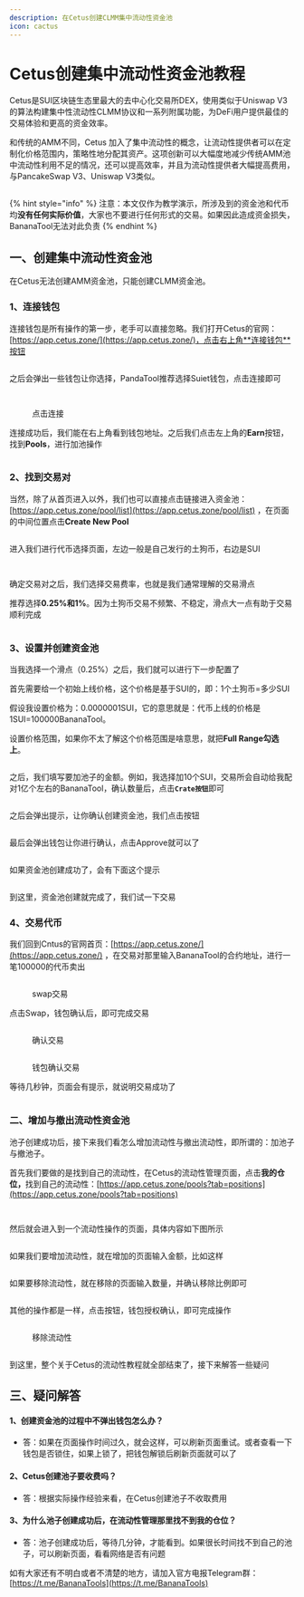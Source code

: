 ```yaml
---
description: 在Cetus创建CLMM集中流动性资金池
icon: cactus
---
```


# Cetus创建集中流动性资金池教程

Cetus是SUI区块链生态里最大的去中心化交易所DEX，使用类似于Uniswap V3的算法构建集中性流动性CLMM协议和一系列附属功能，为DeFi用户提供最佳的交易体验和更高的资金效率。

和传统的AMM不同，Cetus 加入了集中流动性的概念，让流动性提供者可以在定制化价格范围内，策略性地分配其资产。这项创新可以大幅度地减少传统AMM池中流动性利用不足的情况，还可以提高效率，并且为流动性提供者大幅提高费用，与PancakeSwap V3、Uniswap V3类似。

<figure><img src="../.gitbook/assets/image (55).png" alt=""><figcaption></figcaption></figure>

{% hint style="info" %}
注意：本文仅作为教学演示，所涉及到的资金池和代币均**没有任何实际价值**，大家也不要进行任何形式的交易。如果因此造成资金损失，BananaTool无法对此负责
{% endhint %}

## **一、创建集中流动性资金池**

在Cetus无法创建AMM资金池，只能创建CLMM资金池。

### **1、连接钱包**

连接钱包是所有操作的第一步，老手可以直接忽略。我们打开Cetus的官网：[https://app.cetus.zone/](https://app.cetus.zone/)，点击右上角**连接钱包**按钮

<figure><img src="../.gitbook/assets/image (56).png" alt=""><figcaption></figcaption></figure>

之后会弹出一些钱包让你选择，PandaTool推荐选择Suiet钱包，点击连接即可

<figure><img src="../.gitbook/assets/image (58).png" alt=""><figcaption></figcaption></figure>

<figure><img src="../.gitbook/assets/image (59).png" alt=""><figcaption><p>点击连接</p></figcaption></figure>

连接成功后，我们能在右上角看到钱包地址。之后我们点击左上角的**Earn**按钮，找到**Pools**，进行加池操作

<figure><img src="../.gitbook/assets/image (60).png" alt=""><figcaption></figcaption></figure>

### **2、找到交易对**

当然，除了从首页进入以外，我们也可以直接点击链接进入资金池：[https://app.cetus.zone/pool/list](https://app.cetus.zone/pool/list) ，在页面的中间位置点击**Create  New Pool**

<figure><img src="../.gitbook/assets/image (61).png" alt=""><figcaption></figcaption></figure>

进入我们进行代币选择页面，左边一般是自己发行的土狗币，右边是SUI

<figure><img src="../.gitbook/assets/image (62).png" alt=""><figcaption></figcaption></figure>

<figure><img src="../.gitbook/assets/image (63).png" alt=""><figcaption></figcaption></figure>

确定交易对之后，我们选择交易费率，也就是我们通常理解的交易滑点

推荐选择**0.25%和1%**。因为土狗币交易不频繁、不稳定，滑点大一点有助于交易顺利完成

<figure><img src="../.gitbook/assets/image (65).png" alt=""><figcaption></figcaption></figure>

### **3、设置并创建资金池**

当我选择一个滑点（0.25%）之后，我们就可以进行下一步配置了

首先需要给一个初始上线价格，这个价格是基于SUI的，即：1个土狗币=多少SUI

假设我设置价格为：0.0000001SUI，它的意思就是：代币上线的价格是1SUI=100000BananaTool。

设置价格范围，如果你不太了解这个价格范围是啥意思，就把**Full Range勾选上**。

<figure><img src="../.gitbook/assets/image (67).png" alt=""><figcaption></figcaption></figure>

之后，我们填写要加池子的金额。例如，我选择加10个SUI，交易所会自动给我配对1亿个左右的BananaTool，确认数量后，点&#x51FB;**`Crate按钮`**&#x5373;可

<figure><img src="../.gitbook/assets/image (68).png" alt=""><figcaption></figcaption></figure>

之后会弹出提示，让你确认创建资金池，我们点击按钮

<figure><img src="../.gitbook/assets/image (70).png" alt=""><figcaption></figcaption></figure>

最后会弹出钱包让你进行确认，点击Approve就可以了

<figure><img src="../.gitbook/assets/image (71).png" alt=""><figcaption></figcaption></figure>

如果资金池创建成功了，会有下面这个提示

<figure><img src="../.gitbook/assets/image (73).png" alt=""><figcaption></figcaption></figure>

到这里，资金池创建就完成了，我们试一下交易

### **4、交易代币**

我们回到Cntus的官网首页：[https://app.cetus.zone/](https://app.cetus.zone/) ，在交易对那里输入BananaTool的合约地址，进行一笔100000的代币卖出

<figure><img src="../.gitbook/assets/image (74).png" alt=""><figcaption><p>swap交易</p></figcaption></figure>

点击Swap，钱包确认后，即可完成交易

<figure><img src="../.gitbook/assets/image (75).png" alt=""><figcaption><p>确认交易</p></figcaption></figure>

<figure><img src="../.gitbook/assets/image (76).png" alt=""><figcaption><p>钱包确认交易</p></figcaption></figure>

等待几秒钟，页面会有提示，就说明交易成功了

<figure><img src="../.gitbook/assets/image (77).png" alt=""><figcaption></figcaption></figure>

### **二、增加与撤出流动性资金池**

池子创建成功后，接下来我们看怎么增加流动性与撤出流动性，即所谓的：加池子与撤池子。

首先我们要做的是找到自己的流动性，在Cetus的流动性管理页面，点击**我的仓位，**&#x627E;到自己的流动性：[https://app.cetus.zone/pools?tab=positions](https://app.cetus.zone/pools?tab=positions)

<figure><img src="../.gitbook/assets/image (78).png" alt=""><figcaption></figcaption></figure>

<figure><img src="../.gitbook/assets/image (79).png" alt=""><figcaption></figcaption></figure>

然后就会进入到一个流动性操作的页面，具体内容如下图所示

<figure><img src="../.gitbook/assets/image (80).png" alt=""><figcaption></figcaption></figure>

如果我们要增加流动性，就在增加的页面输入金额，比如这样

<figure><img src="../.gitbook/assets/image (81).png" alt=""><figcaption></figcaption></figure>

如果要移除流动性，就在移除的页面输入数量，并确认移除比例即可

<figure><img src="../.gitbook/assets/image (82).png" alt=""><figcaption></figcaption></figure>

其他的操作都是一样，点击按钮，钱包授权确认，即可完成操作

<figure><img src="../.gitbook/assets/image (83).png" alt=""><figcaption><p>移除流动性</p></figcaption></figure>

<figure><img src="../.gitbook/assets/image (84).png" alt=""><figcaption></figcaption></figure>

到这里，整个关于Cetus的流动性教程就全部结束了，接下来解答一些疑问

## **三、疑问解答** <a href="#san-yi-wen-jie-da" id="san-yi-wen-jie-da"></a>

#### **1、创建资金池的过程中不弹出钱包怎么办？**

* 答：如果在页面操作时间过久，就会这样，可以刷新页面重试。或者查看一下钱包是否锁住，如果上锁了，把钱包解锁后刷新页面就可以了

#### **2、Cetus创建池子要收费吗？**

* 答：根据实际操作经验来看，在Cetus创建池子不收取费用

#### **3、为什么池子创建成功后，在流动性管理那里找不到我的仓位？**

* 答：池子创建成功后，等待几分钟，才能看到。如果很长时间找不到自己的池子，可以刷新页面，看看网络是否有问题

如有大家还有不明白或者不清楚的地方，请加入官方电报Telegram群：[https://t.me/BananaTools](https://t.me/BananaTools)
